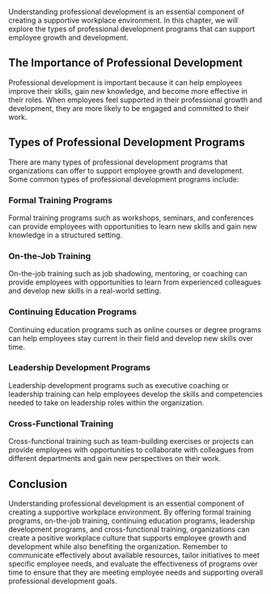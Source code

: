 
Understanding professional development is an essential component of creating a supportive workplace environment. In this chapter, we will explore the types of professional development programs that can support employee growth and development.

The Importance of Professional Development
------------------------------------------

Professional development is important because it can help employees improve their skills, gain new knowledge, and become more effective in their roles. When employees feel supported in their professional growth and development, they are more likely to be engaged and committed to their work.

Types of Professional Development Programs
------------------------------------------

There are many types of professional development programs that organizations can offer to support employee growth and development. Some common types of professional development programs include:

### Formal Training Programs

Formal training programs such as workshops, seminars, and conferences can provide employees with opportunities to learn new skills and gain new knowledge in a structured setting.

### On-the-Job Training

On-the-job training such as job shadowing, mentoring, or coaching can provide employees with opportunities to learn from experienced colleagues and develop new skills in a real-world setting.

### Continuing Education Programs

Continuing education programs such as online courses or degree programs can help employees stay current in their field and develop new skills over time.

### Leadership Development Programs

Leadership development programs such as executive coaching or leadership training can help employees develop the skills and competencies needed to take on leadership roles within the organization.

### Cross-Functional Training

Cross-functional training such as team-building exercises or projects can provide employees with opportunities to collaborate with colleagues from different departments and gain new perspectives on their work.

Conclusion
----------

Understanding professional development is an essential component of creating a supportive workplace environment. By offering formal training programs, on-the-job training, continuing education programs, leadership development programs, and cross-functional training, organizations can create a positive workplace culture that supports employee growth and development while also benefiting the organization. Remember to communicate effectively about available resources, tailor initiatives to meet specific employee needs, and evaluate the effectiveness of programs over time to ensure that they are meeting employee needs and supporting overall professional development goals.
